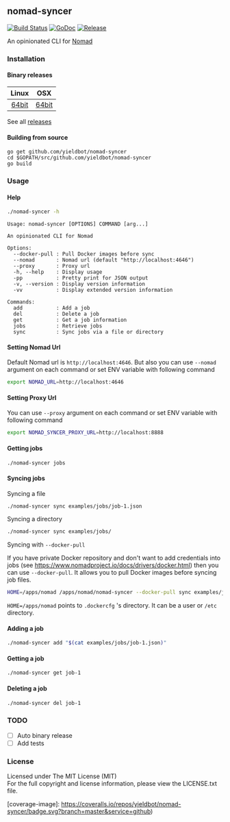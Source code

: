 ## nomad-syncer

[![Build Status][travis-image]][travis-url] [![GoDoc][godoc-image]][godoc-url] [![Release][release-image]][release-url]

An opinionated CLI for [Nomad][nomad-url]

### Installation

#### Binary releases

| Linux | OSX |
|:---:|:---:|
| [64bit][download-linux-amd64-url] | [64bit][download-darwin-amd64-url] |

See all [releases](https://github.com/yieldbot/nomad-syncer/releases)

#### Building from source

```
go get github.com/yieldbot/nomad-syncer
cd $GOPATH/src/github.com/yieldbot/nomad-syncer
go build
```

### Usage

#### Help

```bash
./nomad-syncer -h
```
```
Usage: nomad-syncer [OPTIONS] COMMAND [arg...]

An opinionated CLI for Nomad

Options:
  --docker-pull : Pull Docker images before sync
  --nomad       : Nomad url (default "http://localhost:4646")
  --proxy       : Proxy url
  -h, --help    : Display usage
  -pp           : Pretty print for JSON output
  -v, --version : Display version information
  -vv           : Display extended version information

Commands:
  add           : Add a job
  del           : Delete a job
  get           : Get a job information
  jobs          : Retrieve jobs
  sync          : Sync jobs via a file or directory
```

#### Setting Nomad Url

Default Nomad url is `http://localhost:4646`. But also you can use `--nomad` argument on each
command or set ENV variable with following command

```bash
export NOMAD_URL=http://localhost:4646
```

#### Setting Proxy Url

You can use `--proxy` argument on each command or set ENV variable with following command

```bash
export NOMAD_SYNCER_PROXY_URL=http://localhost:8888
```


#### Getting jobs

```bash
./nomad-syncer jobs
```

#### Syncing jobs

Syncing a file
```bash
./nomad-syncer sync examples/jobs/job-1.json
```

Syncing a directory
```bash
./nomad-syncer sync examples/jobs/
```

Syncing with `--docker-pull`

If you have private Docker repository and don't want to add credentials into 
jobs (see https://www.nomadproject.io/docs/drivers/docker.html) then you can use `--docker-pull`.
It allows you to pull Docker images before syncing job files.

```bash
HOME=/apps/nomad /apps/nomad/nomad-syncer --docker-pull sync examples/jobs/
```

`HOME=/apps/nomad` points to `.dockercfg` 's directory. It can be a user or `/etc` directory.

#### Adding a job

```bash
./nomad-syncer add "$(cat examples/jobs/job-1.json)"
```

#### Getting a job

```bash
./nomad-syncer get job-1
```

#### Deleting a job

```bash
./nomad-syncer del job-1
```

### TODO

- [ ] Auto binary release
- [ ] Add tests

### License

Licensed under The MIT License (MIT)  
For the full copyright and license information, please view the LICENSE.txt file.

[travis-url]: https://travis-ci.org/yieldbot/nomad-syncer
[travis-image]: https://travis-ci.org/yieldbot/nomad-syncer.svg?branch=master

[godoc-url]: https://godoc.org/github.com/yieldbot/nomad-syncer
[godoc-image]: https://godoc.org/github.com/yieldbot/nomad-syncer?status.svg

[release-url]: https://github.com/yieldbot/nomad-syncer/releases/tag/v1.1.1
[release-image]: https://img.shields.io/badge/release-v1.1.1-blue.svg

[coverage-url]: https://coveralls.io/github/yieldbot/nomad-syncer?branch=master
[coverage-image]: https://coveralls.io/repos/yieldbot/nomad-syncer/badge.svg?branch=master&service=github)

[download-linux-amd64-url]: https://github.com/yieldbot/nomad-syncer/releases/download/v1.1.1/nomad-syncer-linux-amd64.zip
[download-darwin-amd64-url]: https://github.com/yieldbot/nomad-syncer/releases/download/v1.1.1/nomad-syncer-darwin-amd64.zip

[nomad-url]: https://www.nomadproject.io/
